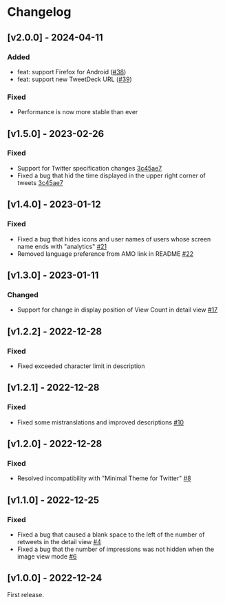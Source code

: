 # Changelog

## [v2.0.0] - 2024-04-11

### Added

- feat: support Firefox for Android ([#38](https://github.com/Robot-Inventor/hide-view-count/pull/38))
- feat: support new TweetDeck URL ([#39](https://github.com/Robot-Inventor/hide-view-count/pull/39))

### Fixed

- Performance is now more stable than ever

## [v1.5.0] - 2023-02-26

### Fixed

- Support for Twitter specification changes [3c45ae7](https://github.com/Robot-Inventor/hide-view-count/commit/3c45ae7b560b9c1961c92c1f9f6ff23d9ffdc7df)
- Fixed a bug that hid the time displayed in the upper right corner of tweets [3c45ae7](https://github.com/Robot-Inventor/hide-view-count/commit/3c45ae7b560b9c1961c92c1f9f6ff23d9ffdc7df)

## [v1.4.0] - 2023-01-12

### Fixed

- Fixed a bug that hides icons and user names of users whose screen name ends with "analytics" [#21](https://github.com/Robot-Inventor/hide-view-count/pull/21)
- Removed language preference from AMO link in README [#22](https://github.com/Robot-Inventor/hide-view-count/pull/22)

## [v1.3.0] - 2023-01-11

### Changed

- Support for change in display position of View Count in detail view [#17](https://github.com/Robot-Inventor/hide-view-count/pull/17)

## [v1.2.2] - 2022-12-28

### Fixed

- Fixed exceeded character limit in description

## [v1.2.1] - 2022-12-28

### Fixed

- Fixed some mistranslations and improved descriptions [#10](https://github.com/Robot-Inventor/hide-view-count/pull/10)

## [v1.2.0] - 2022-12-28

### Fixed

- Resolved incompatibility with "Minimal Theme for Twitter" [#8](https://github.com/Robot-Inventor/hide-view-count/pull/8)

## [v1.1.0] - 2022-12-25

### Fixed

- Fixed a bug that caused a blank space to the left of the number of retweets in the detail view [#4](https://github.com/Robot-Inventor/hide-view-count/pull/4)
- Fixed a bug that the number of impressions was not hidden when the image view mode [#6](https://github.com/Robot-Inventor/hide-view-count/pull/6)

## [v1.0.0] - 2022-12-24

First release.
